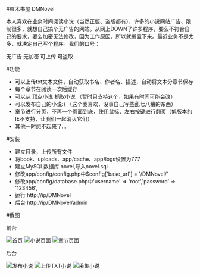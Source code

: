#東木书屋 DMNovel

本人喜欢在业余时间阅读小说（当然正版、盗版都有），许多的小说网站广告、限制很多，就想自己搞个无广告的网站。从网上DOWN了许多程序，要么不符合自己的要求，要么加密无法修改，因为工作原因，所以就搁置下来。最近业务不是太多，就决定自己写个程序。我们的口号：

无广告 无加密 可上传 可盗取

#功能

- 可以上传txt文本文件，自动获取书名、作者名、描述，自动将文本分章节保存
- 每个章节在阅读一次后缓存
- 可以从 顶点小说 抓取小说 （暂时只支持这个，如果有时间可能会改）
- 可以发布自己的小说:) （这个我喜欢，没事自己写些乱七八糟的东西）
- 章节进行分页，不再一个页面到底，使用鼠标、左右按键进行翻页（低版本的IE不支持，让我们一起消灭它们）
- 其他一时想不起来了...

#安装

- 建立目录，上传所有文件
- 将book、uploads、app/cache、app/logs设置为777
- 建立MySQL数据库 novel,导入novel.sql
- 修改app/config/config.php中$config['base_url'] = '/DMNovel/'
- 修改app/config/database.php中'username' => 'root','password' => '123456',
- 运行 http://ip/DMNovel
- 后台 http://ip/DMNovel/admin

#截图

前台

![首页](http://git.oschina.net/uploads/images/2016/0412/170430_3e0b7115_62743.png "首页")
![小说页面](http://git.oschina.net/uploads/images/2016/0412/170543_4523e424_62743.png "小说页面")
![章节页面](http://git.oschina.net/uploads/images/2016/0412/171001_72fd8226_62743.png "章节页面")

后台

![发布小说](http://git.oschina.net/uploads/images/2016/0412/171338_6f94a5e9_62743.png "发布小说")
![上传TXT小说](http://git.oschina.net/uploads/images/2016/0412/171424_1b43062e_62743.png "上传TXT小说")
![采集小说](http://git.oschina.net/uploads/images/2016/0412/171510_d444ba02_62743.png "采集小说")